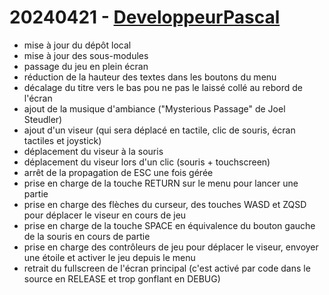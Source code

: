 # 20240421 - [DeveloppeurPascal](https://github.com/DeveloppeurPascal)

* mise à jour du dépôt local
* mise à jour des sous-modules
* passage du jeu en plein écran
* réduction de la hauteur des textes dans les boutons du menu
* décalage du titre vers le bas pou ne pas le laissé collé au rebord de l'écran
* ajout de la musique d'ambiance ("Mysterious Passage" de Joel Steudler)
* ajout d'un viseur (qui sera déplacé en tactile, clic de souris, écran tactiles et joystick)
* déplacement du viseur à la souris
* déplacement du viseur lors d'un clic (souris + touchscreen)
* arrêt de la propagation de ESC une fois gérée
* prise en charge de la touche RETURN sur le menu pour lancer une partie
* prise en charge des flèches du curseur, des touches WASD et ZQSD pour déplacer le viseur en cours de jeu
* prise en charge de la touche SPACE en équivalence du bouton gauche de la souris en cours de partie
* prise en charge des contrôleurs de jeu pour déplacer le viseur, envoyer une étoile et activer le jeu depuis le menu
* retrait du fullscreen de l'écran principal (c'est activé par code dans le source en RELEASE et trop gonflant en DEBUG)
